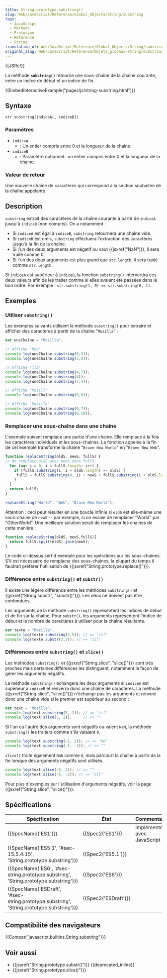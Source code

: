 ```yaml
---
title: String.prototype.substring()
slug: Web/JavaScript/Reference/Global_Objects/String/substring
tags:
  - JavaScript
  - Méthode
  - Prototype
  - Reference
  - String
translation_of: Web/JavaScript/Reference/Global_Objects/String/substring
original_slug: Web/JavaScript/Reference/Objets_globaux/String/substring
---
```

{{JSRef}}

La méthode **`substring()`** retourne une sous-chaîne de la chaîne courante, entre un indice de début et un indice de fin.

{{EmbedInteractiveExample("pages/js/string-substring.html")}}

## Syntaxe

    str.substring(indiceA[, indiceB])

### Paramètres

- `indiceA`
  - : Un entier compris entre 0 et la longueur de la chaîne.
- `indiceB`
  - : Paramètre optionnel : un entier compris entre 0 et la longueur de la chaine.

### Valeur de retour

Une nouvelle chaîne de caractères qui correspond à la section souhaitée de la chaîne appelante.

## Description

`substring` extrait des caractères de la chaîne courante à partir de `indiceA` jusqu'à `indiceB` (non compris). On a notamment :

- Si `indiceA` est égal à `indiceB`, `substring` retournera une chaîne vide.
- Si `indiceB` est omis, `substring` effectuera l'extraction des caractères jusqu'à la fin de la chaîne.
- Si l'un des deux arguments est négatif ou vaut {{jsxref("NaN")}}, il sera traité comme 0.
- Si l'un des deux arguments est plus grand que `str.length`, il sera traité comme `str.length`.

Si `indiceA` est supérieur à `indiceB`, la fonction `substring()` intervertira ces deux valeurs afin de les traiter comme si elles avaient été passées dans le bon ordre. Par exemple : `str.substring(1, 0) == str.substring(0, 1)`.

## Exemples

### Utiliser `substring()`

Les exemples suivants utilisent la méthode `substring()` pour extraire et afficher des caractères à partir de la chaine "`Mozilla`" :

```js
var uneChaîne = "Mozilla";

// Affiche "Moz"
console.log(uneChaîne.substring(0,3));
console.log(uneChaîne.substring(3,0));

// Affiche "lla"
console.log(uneChaîne.substring(4,7));
console.log(uneChaîne.substring(4));
console.log(uneChaîne.substring(7,4));

// Affiche "Mozill"
console.log(uneChaîne.substring(0,6));

// Affiche "Mozilla"
console.log(uneChaîne.substring(0,7));
console.log(uneChaîne.substring(0,10));
```

### Remplacer une sous-chaîne dans une chaîne

L'exemple suivant remplace une partie d'une chaine. Elle remplace à la fois les caractères individuels et les sous-chaines. La fonction appelée à la fin de cet exemple transforme la chaine "`Brave New World`" en "`Brave New Web`".

```js
function replaceString(oldS, newS, fullS) {
// On remplace oldS avec newS dans fullS
  for (var i = 0; i < fullS.length; i++) {
    if (fullS.substring(i, i + oldS.length) == oldS) {
     fullS = fullS.substring(0, i) + newS + fullS.substring(i + oldS.length, fullS.length);
    }
  }
  return fullS;
}

replaceString("World", "Web", "Brave New World");
```

Attention : ceci peut résulter en une boucle infinie si `oldS` est elle-même une sous-chaine de `newS` -- par exemple, si on essaie de remplacer "World" par "OtherWorld". Une meilleure solution serait de remplacer les chaines de cette manière :

```js
function replaceString(oldS, newS,fullS){
  return fullS.split(oldS).join(newS);
}
```

Le code ci-dessus sert d'exemple pour les opérations sur les sous-chaines. S'il est nécessaire de remplacer des sous-chaines, la plupart du temps il faudrait préférer l'utilisation de {{jsxref("String.prototype.replace()")}}.

### Différence entre `substring()` et `substr()`

Il existe une légère différence entre les méthodes `substring()` et {{jsxref("String.substr", "substr()")}}. Les deux ne doivent pas être confondues.

Les arguments de la méthode `substring()` représentent les indices de début et de fin sur la chaîne. Pour `substr()`, les arguments représentent l'indice de début et le nombre de caractères à utiliser pour la chaîne résultante.

```js
var texte = "Mozilla";
console.log(texte.substring(2,5)); // => "zil"
console.log(texte.substr(2,3)); // => "zil"
```

### Différences entre `substring()` et `slice()`

Les méthodes `substring()` et {{jsxref("String.slice", "slice()")}} sont très proches mais certaines différences les distinguent, notamment la façon de gérer les arguments négatifs.

La méthode `substring()` échangera les deux arguments si `indiceA` est supérieur à `indiceB` et renverra donc une chaîne de caractères. La méthode {{jsxref("String.slice", "slice()")}} n'échange pas les arguments et renvoie donc une chaîne vide si le premier est supérieur au second :

```js
var text = 'Mozilla';
console.log(text.substring(5, 2)); // => "zil"
console.log(text.slice(5, 2));     // => ""
```

Si l'un ou l'autre des arguments sont négatifs ou valent `NaN`, la méthode `substring()` les traitera comme s'ils valaient `0`.

```js
console.log(text.substring(-5, 2)); // => "Mo"
console.log(text.substring(-5, -2)); // => ""
```

`slice()` traite également `NaN` comme `0`, mais parcourt la chaîne à partir de la fin lorsque des arguments négatifs sont utilisés.

```js
console.log(text.slice(-5, 2)); // => ""
console.log(text.slice(-5, -2)); // => "zil"
```

Pour plus d'exemples sur l'utilisation d'arguments négatifs, voir la page {{jsxref("String.slice", "slice()")}}.

## Spécifications

| Spécification                                                                                                        | État                         | Commentaires                     |
| -------------------------------------------------------------------------------------------------------------------- | ---------------------------- | -------------------------------- |
| {{SpecName('ES1')}}                                                                                             | {{Spec2('ES1')}}         | Implémentée avec JavaScript 1.0. |
| {{SpecName('ES5.1', '#sec-15.5.4.15', 'String.prototype.substring')}}                         | {{Spec2('ES5.1')}}     |                                  |
| {{SpecName('ES6', '#sec-string.prototype.substring', 'String.prototype.substring')}}     | {{Spec2('ES6')}}         |                                  |
| {{SpecName('ESDraft', '#sec-string.prototype.substring', 'String.prototype.substring')}} | {{Spec2('ESDraft')}} |                                  |

## Compatibilité des navigateurs

{{Compat("javascript.builtins.String.substring")}}

## Voir aussi

- {{jsxref("String.prototype.substr()")}} {{deprecated_inline}}
- {{jsxref("String.prototype.slice()")}}
